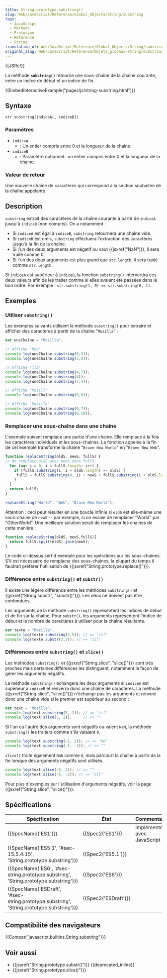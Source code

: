 ```yaml
---
title: String.prototype.substring()
slug: Web/JavaScript/Reference/Global_Objects/String/substring
tags:
  - JavaScript
  - Méthode
  - Prototype
  - Reference
  - String
translation_of: Web/JavaScript/Reference/Global_Objects/String/substring
original_slug: Web/JavaScript/Reference/Objets_globaux/String/substring
---
```

{{JSRef}}

La méthode **`substring()`** retourne une sous-chaîne de la chaîne courante, entre un indice de début et un indice de fin.

{{EmbedInteractiveExample("pages/js/string-substring.html")}}

## Syntaxe

    str.substring(indiceA[, indiceB])

### Paramètres

- `indiceA`
  - : Un entier compris entre 0 et la longueur de la chaîne.
- `indiceB`
  - : Paramètre optionnel : un entier compris entre 0 et la longueur de la chaine.

### Valeur de retour

Une nouvelle chaîne de caractères qui correspond à la section souhaitée de la chaîne appelante.

## Description

`substring` extrait des caractères de la chaîne courante à partir de `indiceA` jusqu'à `indiceB` (non compris). On a notamment :

- Si `indiceA` est égal à `indiceB`, `substring` retournera une chaîne vide.
- Si `indiceB` est omis, `substring` effectuera l'extraction des caractères jusqu'à la fin de la chaîne.
- Si l'un des deux arguments est négatif ou vaut {{jsxref("NaN")}}, il sera traité comme 0.
- Si l'un des deux arguments est plus grand que `str.length`, il sera traité comme `str.length`.

Si `indiceA` est supérieur à `indiceB`, la fonction `substring()` intervertira ces deux valeurs afin de les traiter comme si elles avaient été passées dans le bon ordre. Par exemple : `str.substring(1, 0) == str.substring(0, 1)`.

## Exemples

### Utiliser `substring()`

Les exemples suivants utilisent la méthode `substring()` pour extraire et afficher des caractères à partir de la chaine "`Mozilla`" :

```js
var uneChaîne = "Mozilla";

// Affiche "Moz"
console.log(uneChaîne.substring(0,3));
console.log(uneChaîne.substring(3,0));

// Affiche "lla"
console.log(uneChaîne.substring(4,7));
console.log(uneChaîne.substring(4));
console.log(uneChaîne.substring(7,4));

// Affiche "Mozill"
console.log(uneChaîne.substring(0,6));

// Affiche "Mozilla"
console.log(uneChaîne.substring(0,7));
console.log(uneChaîne.substring(0,10));
```

### Remplacer une sous-chaîne dans une chaîne

L'exemple suivant remplace une partie d'une chaine. Elle remplace à la fois les caractères individuels et les sous-chaines. La fonction appelée à la fin de cet exemple transforme la chaine "`Brave New World`" en "`Brave New Web`".

```js
function replaceString(oldS, newS, fullS) {
// On remplace oldS avec newS dans fullS
  for (var i = 0; i < fullS.length; i++) {
    if (fullS.substring(i, i + oldS.length) == oldS) {
     fullS = fullS.substring(0, i) + newS + fullS.substring(i + oldS.length, fullS.length);
    }
  }
  return fullS;
}

replaceString("World", "Web", "Brave New World");
```

Attention : ceci peut résulter en une boucle infinie si `oldS` est elle-même une sous-chaine de `newS` -- par exemple, si on essaie de remplacer "World" par "OtherWorld". Une meilleure solution serait de remplacer les chaines de cette manière :

```js
function replaceString(oldS, newS,fullS){
  return fullS.split(oldS).join(newS);
}
```

Le code ci-dessus sert d'exemple pour les opérations sur les sous-chaines. S'il est nécessaire de remplacer des sous-chaines, la plupart du temps il faudrait préférer l'utilisation de {{jsxref("String.prototype.replace()")}}.

### Différence entre `substring()` et `substr()`

Il existe une légère différence entre les méthodes `substring()` et {{jsxref("String.substr", "substr()")}}. Les deux ne doivent pas être confondues.

Les arguments de la méthode `substring()` représentent les indices de début et de fin sur la chaîne. Pour `substr()`, les arguments représentent l'indice de début et le nombre de caractères à utiliser pour la chaîne résultante.

```js
var texte = "Mozilla";
console.log(texte.substring(2,5)); // => "zil"
console.log(texte.substr(2,3)); // => "zil"
```

### Différences entre `substring()` et `slice()`

Les méthodes `substring()` et {{jsxref("String.slice", "slice()")}} sont très proches mais certaines différences les distinguent, notamment la façon de gérer les arguments négatifs.

La méthode `substring()` échangera les deux arguments si `indiceA` est supérieur à `indiceB` et renverra donc une chaîne de caractères. La méthode {{jsxref("String.slice", "slice()")}} n'échange pas les arguments et renvoie donc une chaîne vide si le premier est supérieur au second :

```js
var text = 'Mozilla';
console.log(text.substring(5, 2)); // => "zil"
console.log(text.slice(5, 2));     // => ""
```

Si l'un ou l'autre des arguments sont négatifs ou valent `NaN`, la méthode `substring()` les traitera comme s'ils valaient `0`.

```js
console.log(text.substring(-5, 2)); // => "Mo"
console.log(text.substring(-5, -2)); // => ""
```

`slice()` traite également `NaN` comme `0`, mais parcourt la chaîne à partir de la fin lorsque des arguments négatifs sont utilisés.

```js
console.log(text.slice(-5, 2)); // => ""
console.log(text.slice(-5, -2)); // => "zil"
```

Pour plus d'exemples sur l'utilisation d'arguments négatifs, voir la page {{jsxref("String.slice", "slice()")}}.

## Spécifications

| Spécification                                                                                                        | État                         | Commentaires                     |
| -------------------------------------------------------------------------------------------------------------------- | ---------------------------- | -------------------------------- |
| {{SpecName('ES1')}}                                                                                             | {{Spec2('ES1')}}         | Implémentée avec JavaScript 1.0. |
| {{SpecName('ES5.1', '#sec-15.5.4.15', 'String.prototype.substring')}}                         | {{Spec2('ES5.1')}}     |                                  |
| {{SpecName('ES6', '#sec-string.prototype.substring', 'String.prototype.substring')}}     | {{Spec2('ES6')}}         |                                  |
| {{SpecName('ESDraft', '#sec-string.prototype.substring', 'String.prototype.substring')}} | {{Spec2('ESDraft')}} |                                  |

## Compatibilité des navigateurs

{{Compat("javascript.builtins.String.substring")}}

## Voir aussi

- {{jsxref("String.prototype.substr()")}} {{deprecated_inline}}
- {{jsxref("String.prototype.slice()")}}
